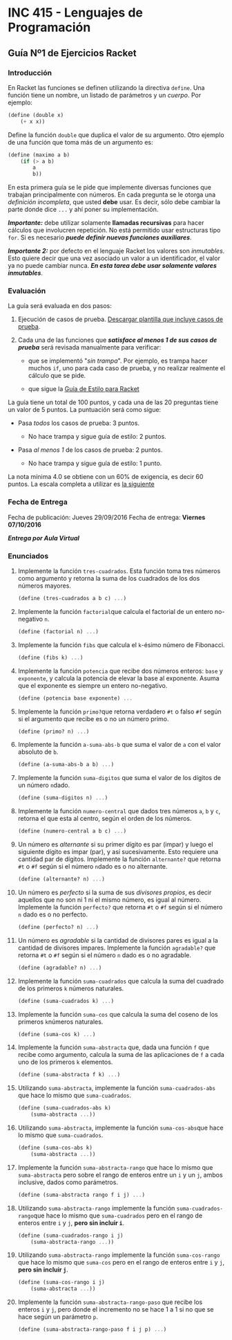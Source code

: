 # INC 415 - Lenguajes de Programación
## Guía Nº1 de Ejercicios Racket

### Introducción

En Racket las funciones se definen utilizando la directiva `define`.
Una función tiene un nombre, un listado de parámetros y un *cuerpo*.
Por ejemplo:

```scheme
(define (double x)
	(+ x x))
```

Define la función `double` que duplica el valor de su argumento. Otro
ejemplo de una función que toma más de un argumento es:

```scheme
(define (maximo a b)
	(if (> a b)
		a
		b))
```

En esta primera guía se le pide que implemente diversas funciones que
trabajan principalmente con números. En cada pregunta se le otorga
una *definición incompleta*, que usted **debe** usar. Es decir, sólo
debe cambiar la parte donde dice `...` y ahí poner su implementación.

***Importante:*** debe utilizar solamente **llamadas recursivas** para
hacer cálculos que involucren repetición. No está permitido usar
estructuras tipo `for`. Si es necesario ***puede definir nuevas
funciones auxiliares***.

***Importante 2:*** por defecto en el lenguaje Racket los valores
son *inmutables*. Esto quiere decir que una vez asociado un valor a un
identificador, el valor ya no puede cambiar nunca. ***En esta tarea
debe usar solamente valores inmutables***.

### Evaluación

La guía será evaluada en dos pasos:

1. Ejecución de casos de prueba.
[Descargar plantilla que incluye casos de prueba](plantilla_guia1.rkt).

2. Cada una de las funciones que ***satisface al menos 1 de sus casos de
prueba*** será revisada manualmente para verificar:

	- que se implementó "*sin trampa*". Por ejemplo, es trampa hacer
	muchos `if`, uno para cada caso de prueba, y no realizar realmente
	el cálculo que se pide.
	
	- que sigue la [Guía de Estilo para Racket](http://docs.racket-lang.org/style/)

La guía tiene un total de 100 puntos, y cada una de las 20 preguntas
tiene un valor de 5 puntos. La puntuación será como sigue:

- Pasa *todos* los casos de prueba: 3 puntos.
	- No hace trampa y sigue guía de estilo: 2 puntos.
	
- Pasa *al menos 1* de los casos de prueba: 2 puntos.
	- No hace trampa y sigue guía de estilo: 1 punto.

La nota mínima 4.0 se obtiene con un 60% de exigencia, es decir 60
puntos. La escala completa a utilizar es [la siguiente](http://escaladenotas.cl/?nmin=1&nmax=7.0&napr=4.0&exig=60.0&pmax=100.0&paso=1.0&orden=ascendente)

### Fecha de Entrega

Fecha de publicación: Jueves 29/09/2016
Fecha de entrega: **Viernes 07/10/2016**

***Entrega por Aula Virtual***

### Enunciados

1.  Implemente la función `tres-cuadrados`. Esta función toma tres
números como argumento y retorna la suma de los cuadrados de los dos
números mayores.

	```scheme
	(define (tres-cuadrados a b c) ...)
	```

1.  Implemente la función `factorial`que calcula el factorial de un
entero no-negativo `n`.

	```scheme
	(define (factorial n) ...)
	```

1. Implemente la función `fibs` que calcula el `k`-ésimo número de
Fibonacci.

	```scheme
	(define (fibs k) ...)
	```

1. Implemente la función `potencia` que recibe dos números enteros:
`base` y `exponente`, y calcula la potencia de elevar la base al
exponente. Asuma que el exponente es siempre un entero no-negativo.

	```scheme
	(define (potencia base exponente) ...
	```

1. Implemente la función `primo?`que retorna verdadero `#t` o falso
`#f` según si el argumento que recibe es o no un número primo.

	```scheme
	(define (primo? n) ...)
	```

1. Implemente la función `a-suma-abs-b` que suma el valor de `a` con
el valor absoluto de `b`.

	```scheme
	(define (a-suma-abs-b a b) ...)
	```

1. Implemente la función `suma-digitos` que suma el valor de los
dígitos de un número `n`dado.

	```scheme
	(define (suma-digitos n) ...)
	```

1. Implemente la función `numero-central` que dados tres números `a`,
`b` y `c`, retorna el que esta al centro, según el orden de los
números.

	```scheme
	(define (numero-central a b c) ...)
	```

1. Un número es *alternante* si su primer dígito es par (impar) y
luego el siguiente dígito es impar (par), y así sucesivamente. Esto
requiere una cantidad par de dígitos. Implemente la función
`alternante?` que retorna `#t` o `#f` según si el número `n`dado es o
no alternante.

	```scheme
	(define (alternante? n) ...)
	```

1. Un número es *perfecto* si la suma de sus *divisores propios*, es
decir aquellos que no son ni 1 ni el mismo número, es igual al número.
Implemente la función `perfecto?` que retorna `#t` o `#f` según si el
número `n` dado es o no perfecto.

	```scheme
	(define (perfecto? n) ...)
	```

1. Un número es *agradable* si la cantidad de divisores pares es igual
a la cantidad de divisores impares. Implemente la función `agradable?`
que retorna `#t` o `#f` según si el número `n` dado es o no agradable.

	```scheme
	(define (agradable? n) ...)
	```
	
1. Implemente la función `suma-cuadrados` que calcula la suma del
cuadrado de los primeros `k` números naturales.

	```scheme
	(define (suma-cuadrados k) ...)
	```

1. Implemente la función `suma-cos` que calcula la suma del coseno de
los primeros `k`números naturales.

	```scheme
	(define (suma-cos k) ...)
	```

1. Implemente la función `suma-abstracta` que, dada una función `f`
que recibe como argumento, calcula la suma de las aplicaciones de `f`
a cada uno de los primeros `k` elementos.

	```scheme
	(define (suma-abstracta f k) ...)
	```

1. Utilizando `suma-abstracta`, implemente la función
`suma-cuadrados-abs` que hace lo mismo que `suma-cuadrados`.

	```scheme
	(define (suma-cuadrados-abs k)
		(suma-abstracta ...))
	```
1. Utilizando `suma-abstracta`, implemente la función
`suma-cos-abs`que hace lo mismo que `suma-cuadrados`.

	```scheme
	(define (suma-cos-abs k)
		(suma-abstracta ...))
	```

1. Implemente la función `suma-abstracta-rango` que hace lo mismo que
`suma-abstracta` pero sobre el rango de enteros entre un `i` y un `j`,
ambos inclusive, dados como parámetros.

	```scheme
	(define (suma-abstracta rango f i j) ...)
	```

1. Utilizando `suma-abstracta-rango` implemente la función
`suma-cuadrados-rango`que hace lo mismo que `suma-cuadrados` pero en
el rango de enteros entre `i` y `j`, **pero sin incluir `i`**.

	```scheme
	(define (suma-cuadrados-rango i j)
		(suma-abstracta-rango ...))
	```

1. Utilizando `suma-abstracta-rango` implemente la función
`suma-cos-rango` que hace lo mismo que `suma-cos` pero en el rango de
enteros entre `i` y `j`, **pero sin incluir `j`**.

	```scheme
	(define (suma-cos-rango i j)
		(suma-abstracta ...))
	```

1. Implemente la función `suma-abstracta-rango-paso` que recibe los
enteros `i` y `j`, pero donde el incremento no se hace 1 a 1 si no que
se hace según un parámetro `p`.

	```scheme
	(define (suma-abstracta-rango-paso f i j p) ...)
	```
